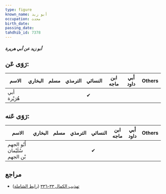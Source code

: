 ```yaml
---
type: figure
known_name: أبو زيد
occupation: محدث
birth_date:
passing_date:
tahdhib_id: 7378
---
```

##### أبو زيد عن أبي هريرة

## رَوَى عَن:
| الاسم        | البخاري | مسلم | الترمذي | النسائي | ابن ماجه | أبي داود | Others |
| ------------ | ------- | ---- | ------- | ------- | -------- | -------- | ------ |
| أبي هُرَيْرة |         |      |         | ✔       |          |          |        |
## رَوَى عَنه:
| الاسم                           | البخاري | مسلم | الترمذي | النسائي | ابن ماجه | أبي داود | Others |
| ------------------------------- | ------- | ---- | ------- | ------- | -------- | -------- | ------ |
| أَبُو الجهم سُلَيْمان بْن الجهم |         |      |         | ✔       |          |          |        |
## مراجع
- [تهذيب الكمال ٣٣-٣٣٦](obsidian://open?vault=Tahdhib-al-Kamal&file=Figures/٧٣٧٨-أبو%20زيد%20عن%20أبي%20هريرة) ([رابط الشاملة](https://shamela.ws/book/3722/18007))